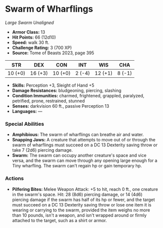 # Swarm of Wharflings

*Large* *Swarm* *Unaligned*

- **Armor Class:** 13
- **Hit Points:** 66 (12d10)
- **Speed:** walk 30 ft.
- **Challenge Rating:** 3 (700 XP)
- **Source:** Tome of Beasts 2023, page 395

| STR | DEX | CON | INT | WIS | CHA |
| --- | --- | --- | --- | --- | --- |
| 10 (+0) | 16 (+3) | 10 (+0) | 2 (-4) | 12 (+1) | 8 (-1) |

- **Skills:** Perception +3, Sleight of Hand +5
- **Damage Resistances:** bludgeoning, piercing, slashing
- **Condition Immunities:** charmed, frightened, grappled, paralyzed, petrified, prone, restrained, stunned
- **Senses:** darkvision 60 ft., passive Perception 13
- **Languages:** —

### Special Abilities

- **Amphibious:** The swarm of wharflings can breathe air and water.
- **Snapping Jaws:** A creature that attempts to move out of or through the swarm of wharflings must succeed on a DC 13 Dexterity saving throw or take 7 (2d6) piercing damage.
- **Swarm:** The swarm can occupy another creature's space and vice versa, and the swarm can move through any opening large enough for a Tiny wharfling. The swarm can't regain hp or gain temporary hp.

### Actions

- **Pilfering Bites:** Melee Weapon Attack: +5 to hit, reach 0 ft., one creature in the swarm's space. Hit: 28 (8d6) piercing damage, or 14 (4d6) piercing damage if the swarm has half of its hp or fewer, and the target must succeed on a DC 13 Dexterity saving throw or lose one item it is wearing or carrying to the swarm, provided the item weighs no more than 10 pounds, isn't a weapon, and isn't wrapped around or firmly attached to the target, such as a shirt or armor.
